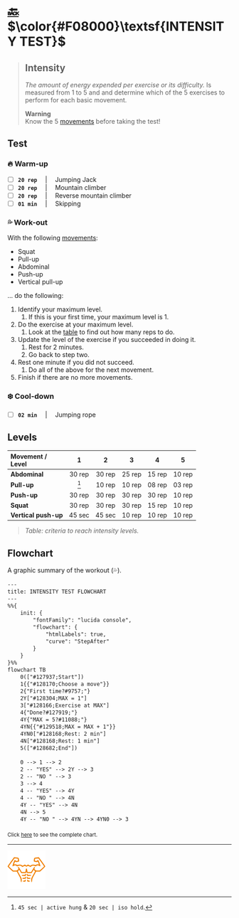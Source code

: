 # [:back:][back] $\color{#F08000}\textsf{INTENSITY TEST}$

> ## Intensity
>
> _The amount of energy expended per exercise or its difficulty\._ Is measured from 1 to 5 and and determine which of the 5 exercises to perform for each basic movement\.
>
> **Warning**  
> Know the 5 [movements] before taking the test\!

## Test

### :fire: Warm\-up

+ [ ] **`20 rep`** &emsp;|&emsp; Jumping Jack
+ [ ] **`20 rep`** &emsp;|&emsp; Mountain climber
+ [ ] **`20 rep`** &emsp;|&emsp; Reverse mountain climber
+ [ ] **`01 min`** &emsp;|&emsp; Skipping

### :sweat_drops: Work\-out

With the following [movements]\:

+ Squat
+ Pull-up
+ Abdominal
+ Push-up
+ Vertical pull-up

\.\.\. do the following\:

1. Identify your maximum level\.
    1. If this is your first time, your maximum level is 1\.
1. Do the exercise at your maximum level\.
    1. Look at the [table] to find out how many reps to do\.
1. Update the level of the exercise if you succeeded in doing it\.
    1. Rest for 2 minutes\.
    1. Go back to step two\.
1. Rest one minute if you did not succeed\.
    1. Do all of the above for the next movement\.
1. Finish if there are no more movements\.

### :snowflake: Cool\-down

+ [ ] **`02 min`** &emsp;|&emsp; Jumping rope

## Levels

|Movement \/<br>Level      |1     |2     |3     |4     |5     |
|:-------------------------|:----:|:----:|:----:|:----:|:----:|
|**Abdominal**             |30 rep|30 rep|25 rep|15 rep|10 rep|
|**Pull\-up**              |[^pul]|10 rep|10 rep|08 rep|03 rep|
|**Push\-up**              |30 rep|30 rep|30 rep|30 rep|10 rep|
|**Squat**                 |30 rep|30 rep|30 rep|15 rep|10 rep|
|**Vertical push\-up**     |45 sec|45 sec|10 rep|10 rep|10 rep|
> _Table\: criteria to reach intensity levels\._

## Flowchart

A graphic summary of the workout \(:sweat_drops:\)\.

```mermaid
---
title: INTENSITY TEST FLOWCHART
---
%%{
    init: {
        "fontFamily": "lucida console",
        "flowchart": {
            "htmlLabels": true,
            "curve": "StepAfter"
        }
    }
}%%
flowchart TB
    0(["#127937;Start"])
    1{{"#128170;Choose a move"}}
    2{"First time?#9757;"}
    2Y["#128304;MAX = 1"]
    3["#128166;Exercise at MAX"]
    4{"Done?#127919;"}
    4Y{"MAX = 5?#11088;"}
    4YN{{"#129518;MAX = MAX + 1"}}
    4YN0["#128168;Rest: 2 min"]
    4N["#128168;Rest: 1 min"]
    5(["#128682;End"])

    0 --> 1 --> 2
    2 -- "YES" --> 2Y --> 3
    2 -- "NO " --> 3
    3 --> 4
    4 -- "YES" --> 4Y
    4 -- "NO " --> 4N
    4Y -- "YES" --> 4N
    4N --> 5
    4Y -- "NO " --> 4YN --> 4YN0 --> 3
```

<sub>Click [here][chart] to see the complete chart\.</sub>

[^pul]: `45 sec | active hung` \& `20 sec | iso hold`\.

---

[![abs](../icons/six_pack_little.svg)](../training-1.md "Trining 1")

<!-- predefined -->
[back]: ../training-1.md "Training 1"

<!-- named -->
[table]: #levels "Criteria table"
[movements]: ../movements/movements.md "Movements"

<!-- charts -->
[chart]: chart-intensity-test.md "Complete intensity test"
